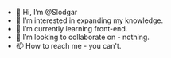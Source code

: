 - 👋 Hi, I’m @Slodgar
- 👀 I’m interested in expanding my knowledge.
- 🌱 I’m currently learning front-end.
- 💞️ I’m looking to collaborate on - nothing.
- 📫 How to reach me - you can't.

<!---
Slodgar/Slodgar is a ✨ special ✨ repository because its `README.md` (this file) appears on your GitHub profile.
You can click the Preview link to take a look at your changes.
--->
